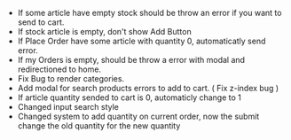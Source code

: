 + If some article have empty stock should be throw an error if you want to send to cart.
+ If stock article is empty, don't show Add Button
+ If Place Order have some article with quantity 0, automaticatly send error.
+ If my Orders is empty, should be throw a error with modal and redirectioned to home.
+ Fix Bug to render categories. 
+ Add modal for search products errors to add to cart. ( Fix z-index bug )
+ If article quantity sended to cart is 0, automaticly change to 1
+ Changed input search style
+ Changed system to add quantity on current order, now the submit change the old quantity for the new quantity